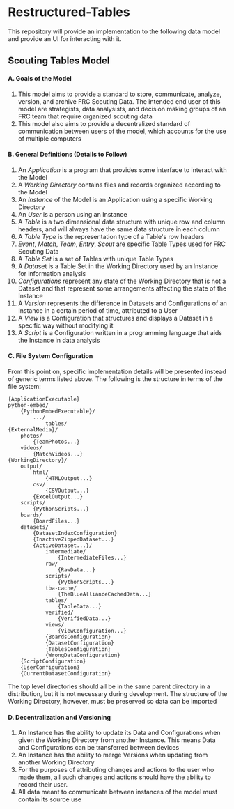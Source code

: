 # Restructured-Tables

This repository will provide an implementation to the following data model and provide an UI for interacting with it.

## Scouting Tables Model

#### A. Goals of the Model

1. This model aims to provide a standard to store, communicate, analyze, version, and archive FRC Scouting Data. The intended end user of this model are strategists, data analysists, and decision making groups of an FRC team that require organized scouting data
2. This model also aims to provide a decentralized standard of communication between users of the model, which accounts for the use of multiple computers

#### B. General Definitions (Details to Follow)

1. An *Application* is a program that provides some interface to interact with the Model 
2. A *Working Directory* contains files and records organized according to the Model
3. An *Instance* of the Model is an Application using a specific Working Directory
4. An *User* is a person using an Instance
5. A *Table* is a two dimensional data structure with unique row and column headers, and will always have the same data structure in each column
6. A *Table Type* is the representation type of a Table's row headers
7. *Event*, *Match*, *Team*, *Entry*, *Scout* are specific Table Types used for FRC Scouting Data
8. A *Table Set* is a set of Tables with unique Table Types
9. A *Data*set is a Table Set in the Working Directory used by an Instance for information analysis
10. *Configurations* represent any state of the Working Directory that is not a Dataset and that represent some arrangements affecting the state of the Instance
11. A *Version* represents the difference in Datasets and Configurations of an Instance in a certain period of time, attributed to a User
12. A *View* is a Configuration that structures and displays a Dataset in a specific way without modifying it
13. A *Script* is a Configuration written in a programming language that aids the Instance in data analysis

####  C. File System Configuration

From this point on, specific implementation details will be presented instead of generic terms listed above. The following is the structure in terms of the file system:

```text
{ApplicationExecutable}
python-embed/
	{PythonEmbedExecutable}/
		.../
			tables/
{ExternalMedia}/
	photos/
		{TeamPhotos...}
	videos/
		{MatchVideos...}
{WorkingDirectory}/
	output/
		html/
			{HTMLOutput...}
		csv/
			{CSVOutput...}
		{ExcelOutput...}
	scripts/
		{PythonScripts...}
	boards/
		{BoardFiles...}
	datasets/
		{DatasetIndexConfiguration}
		{InactiveZippedDataset...}
		{ActiveDataset...}/
			intermediate/
				{IntermediateFiles...}
			raw/
				{RawData...}
			scripts/
				{PythonScripts...}
			tba-cache/
				{TheBlueAllianceCachedData...}
			tables/
				{TableData...}
			verified/
				{VerifiedData...}
			views/
				{ViewConfiguration...}
			{BoardsConfiguration}
			{DatasetConfiguration}
			{TablesConfiguration}
			{WrongDataConfiguration}
	{ScriptConfiguration}
	{UserConfiguration}
	{CurrentDatasetConfiguration}
```

The top level directories should all be in the same parent directory in a distribution, but it is not necessary during development. The structure of the Working Directory, however, must be preserved so data can be imported

#### D. Decentralization and Versioning

1. An Instance has the ability to update its Data and Configurations when given the Working Directory from another Instance. This means Data and Configurations can be transferred between devices
2. An Instance has the ability to merge Versions when updating from another Working Directory
3. For the purposes of attributing changes and actions to the user who made them, all such changes and actions should have the ability to record their user.
4. All data meant to communicate between instances of the model must contain its source use

